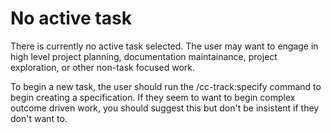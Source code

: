 # No active task

There is currently no active task selected. The user may want to engage in high level project planning, documentation maintainance, project exploration, or other non-task focused work.

To begin a new task, the user should run the /cc-track:specify command to begin creating a specification. If they seem to want to begin complex outcome driven work, you should suggest this but don't be insistent if they don't want to.
